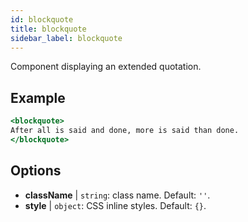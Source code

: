 ```yaml
---
id: blockquote
title: blockquote
sidebar_label: blockquote
---
```


Component displaying an extended quotation.

## Example

```jsx live
<blockquote>
After all is said and done, more is said than done.
</blockquote>
```

## Options

* __className__ | `string`: class name. Default: `''`.
* __style__ | `object`: CSS inline styles. Default: `{}`.
